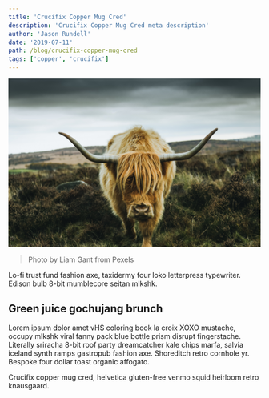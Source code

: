 ```yaml
---
title: 'Crucifix Copper Mug Cred'
description: 'Crucifix Copper Mug Cred meta description'
author: 'Jason Rundell'
date: '2019-07-11'
path: /blog/crucifix-copper-mug-cred
tags: ['copper', 'crucifix']
---
```


![Yak](./images/animal-close-up-country-1582215.jpg)

> Photo by Liam Gant from Pexels

Lo-fi trust fund fashion axe, taxidermy four loko letterpress typewriter. Edison
bulb 8-bit mumblecore seitan mlkshk.

## Green juice gochujang brunch

Lorem ipsum dolor amet vHS coloring book la croix XOXO mustache, occupy mlkshk
viral fanny pack blue bottle prism disrupt fingerstache. Literally sriracha
8-bit roof party dreamcatcher kale chips marfa, salvia iceland synth ramps
gastropub fashion axe. Shoreditch retro cornhole yr. Bespoke four dollar toast
organic affogato.

Crucifix copper mug cred, helvetica gluten-free venmo squid heirloom retro
knausgaard.
